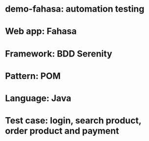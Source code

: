# demo-fahasa: automation testing
# Web app: Fahasa
# Framework: BDD Serenity
# Pattern: POM
# Language: Java
# Test case: login, search product, order product and payment
